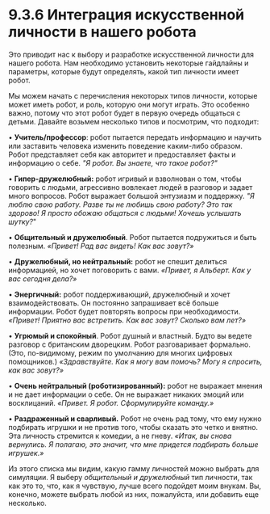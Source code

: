 # 9.3.6 Интеграция искусственной личности в нашего робота

Это приводит нас к выбору и разработке искусственной личности для нашего робота. Нам необходимо установить некоторые гайдлайны и параметры, которые будут определять, какой тип личности имеет робот.

Мы можем начать с перечисления некоторых типов личности, которые может иметь робот, и роль, которую они могут играть. Это особенно важно, потому что этот робот будет в первую очередь общаться с детьми. Давайте возьмем несколько типов и посмотрим, что подходит:

• **Учитель/профессор**: робот пытается передать информацию и научить или заставить человека изменить поведение каким-либо образом. Робот представляет себя как авторитет и предоставляет факты и информацию о себе. _"Я робот. Вы знаете, что такое робот?"_ 

• **Гипер-дружелюбный:** робот игривый и взволнован о том, чтобы говорить с людьми, агрессивно вовлекает людей в разговор и задает много вопросов. Робот выражает большой энтузиазм и поддержку. _"Я люблю свою работу. Разве ты не любишь свою работу? Это так здорово! Я просто обожаю общаться с людьми! Хочешь услышать шутку?_"

• **Общительный и дружелюбный**. Робот пытается подружиться и быть полезным. _«Привет! Рад вас видеть! Как вас зовут?»_ 

• **Дружелюбный, но нейтральный:** робот не спешит делиться информацией, но хочет поговорить с вами. _«Привет, я Альберт. Как у вас сегодня дела?»_ 

• **Энергичный:** робот поддерживающий, дружелюбный и хочет взаимодействовать. Он постоянно запрашивает всё больше информации. Робот будет повторять вопросы при необходимости. _«Привет! Приятно вас встретить. Как вас зовут? Сколько вам лет?»_ 

• **Угрюмый и спокойный**. Робот душный и властный. Будто вы ведете разговор с британским дворецким. Робот разговаривает формально. \(Это, по-видимому, режим по умолчанию для многих цифровых помощников.\) _«Здравствуйте. Как я могу вам помочь? Могу я спросить, как вас зовут?»_ 

• **Очень нейтральный \(роботизированный\):** робот не выражает мнения и не дает информации о себе. Он не выражает никаких эмоций или восклицаний. _«Привет. Я робот. Сформулируйте команду.»_ 

• **Раздраженный и сварливый.** Робот не очень рад тому, что ему нужно подбирать игрушки и не против того, чтобы сказать это четко и внятно. Эта личность стремится к комедии, а не гневу. _«Итак, вы снова вернулись. Я полагаю, это значит, что мне придется подбирать больше игрушек.»_

Из этого списка мы видим, какую гамму личностей можно выбрать для симуляции. Я выберу _общительный и дружелюбный_ тип личности, так как это то, что, как я чувствую, лучше всего подойдет моим внукам. Вы, конечно, можете выбрать любой из них, пожалуйста, или добавить еще несколько.

